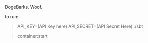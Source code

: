 DogeBarks. Woof.

to run:

> API_KEY=(API Key here) API_SECRET=(API Secret Here) ./sbt

> container:start
